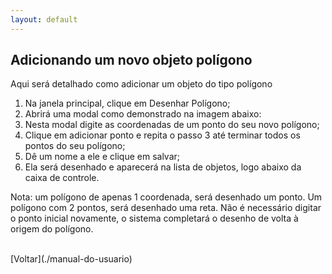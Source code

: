 ```yaml
---
layout: default
---
```


## Adicionando um novo objeto polígono

Aqui será detalhado como adicionar um objeto do tipo polígono

1. Na janela principal, clique em Desenhar Polígono;
2. Abrirá uma modal como demonstrado na imagem abaixo:
3. Nesta modal digite as coordenadas de um ponto do seu novo polígono;
4. Clique em adicionar ponto e repita o passo 3 até terminar todos os pontos do seu polígono;
5. Dê um nome a ele e clique em salvar;
6. Ela será desenhado e aparecerá na lista de objetos, logo abaixo da caixa de controle.


Nota: um polígono de apenas 1 coordenada, será desenhado um ponto.
Um polígono com 2 pontos, será desenhado uma reta.
Não é necessário digitar o ponto inicial novamente, o sistema completará o desenho de volta à origem do polígono.



<br>
[Voltar](./manual-do-usuario)
